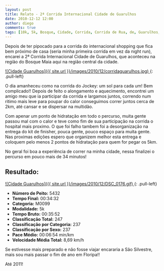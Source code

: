 ```yaml
---
layout: post
title: Relato - 2ª Corrida Internacional Cidade de Guarulhos
date: 2010-12-12 12:00
author: diego
comments: true
tags: [10k, 5k, Bosque, Cidade, Corrida, Corrida de Rua, de, Guarulhos, Internacional, Maia Guarulhos]
---
```

Depois de ter pipocado para a corrida do internacional shopping que fica bem próximo de casa (seria minha primeira corrida em vez da night run), encarei a 2ª Corrida Internacional Cidade de Guarulhos, que aconteceu na região do Bosque Maia aqui na região central da cidade.


<a href="/images/2010/12/corridaguarulhos.jpg">
![Cidade Guarulhos]({{ site.url }}/images/2010/12/corridaguarulhos.jpg)
</a>
{: .pull-left}

O dia amanheceu como na corrida do Jockey: um sol para cada um! Bem complicado!! Depois de feito o alongamento e aquecimento, encontrei um amigo meu que ia participar da corrida e largamos juntos, correndo num ritimo mais leve para poupar do calor conseguimos correr juntos cerca de 2km, até cansar e se dispersar na multidão.

Com apenar um ponto de hidratação em todo o percurso, muita gente passou mal com o calor e teve como fim de sua participação na corrida o hospital mais proximo. O que foi falho tambem foi a desorganização na entrega do kit de finisher, pouca gente, pouco espaço para muita gente. Nas proximas edições espero que organizem melhor esta entrega e coloquem pelo menos 2 pontos de hidratação para quem for pegar os 5km.

No geral foi boa a experiência de correr na minha cidade, nessa finalizei o percurso em pouco mais de 34 minutos!

## Resultado:

<a href="/images/2010/12/DSC_0176_big.gif">
![Cidade Guarulhos]({{ site.url }}/images/2010/12/DSC_0176.gif)
</a>
{: .pull-left}

* **Número de Peito:** 5432
* **Tempo Final:** 00:34:32
* **Categoria:** M0099
* **Modalidade:** 5k
* **Tempo Bruto:** 00:35:52
* **Classificação Total:** 247
* **Classificação por Categoria:** 237
* **Classificação por Sexo:** 237
* **Pace Médio:** 00:06:54 min/km
* **Velocidade Média Total:** 8,69 km/h

Se estivesse mais preparado e não fosse viajar encararia a São Silvestre, mais sou mais passar o fim de ano em Floripa!!

Até 2011!
